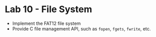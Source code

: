# Lab 10 - File System

* Implement the FAT12 file system
* Provide C file management API, such as `fopen`, `fgets`, `fwrite`, etc.